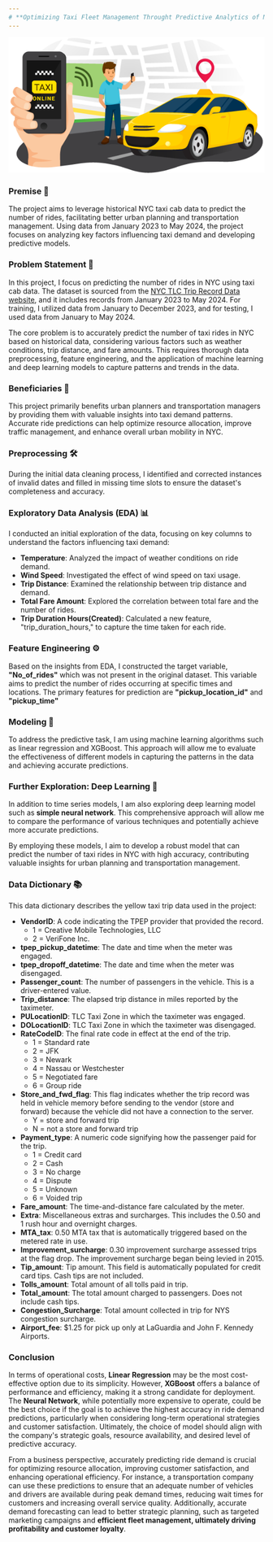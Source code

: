 ```yaml
---
# **Optimizing Taxi Fleet Management Throught Predictive Analytics of NYC Taxi Cab Trip Data 🚖**
---
```


![TaxiImage](Taxi_Ride.png)

### **Premise** 📁

The project aims to leverage historical NYC taxi cab data to predict the number of rides, facilitating better urban planning and transportation management. Using data from January 2023 to May 2024, the project focuses on analyzing key factors influencing taxi demand and developing predictive models.

### **Problem Statement** 📝

In this project, I focus on predicting the number of rides in NYC using taxi cab data. The dataset is sourced from the [NYC TLC Trip Record Data website](https://www.nyc.gov/site/tlc/about/tlc-trip-record-data.page), and it includes records from January 2023 to May 2024. For training, I utilized data from January to December 2023, and for testing, I used data from January to May 2024.

The core problem is to accurately predict the number of taxi rides in NYC based on historical data, considering various factors such as weather conditions, trip distance, and fare amounts. This requires thorough data preprocessing, feature engineering, and the application of machine learning and deep learning models to capture patterns and trends in the data.

### **Beneficiaries** 🤝

This project primarily benefits urban planners and transportation managers by providing them with valuable insights into taxi demand patterns. Accurate ride predictions can help optimize resource allocation, improve traffic management, and enhance overall urban mobility in NYC.


### **Preprocessing** 🛠️

During the initial data cleaning process, I identified and corrected instances of invalid dates and filled in missing time slots to ensure the dataset's completeness and accuracy.

### **Exploratory Data Analysis (EDA)** 📊

I conducted an initial exploration of the data, focusing on key columns to understand the factors influencing taxi demand:

- **Temperature**: Analyzed the impact of weather conditions on ride demand.
- **Wind Speed**: Investigated the effect of wind speed on taxi usage.
- **Trip Distance**: Examined the relationship between trip distance and demand.
- **Total Fare Amount**: Explored the correlation between total fare and the number of rides.
- **Trip Duration Hours(Created)**: Calculated a new feature, "trip_duration_hours," to capture the time taken for each ride.

### **Feature Engineering** ⚙️

Based on the insights from EDA, I constructed the target variable, **"No_of_rides"** which was not present in the original dataset. This variable aims to predict the number of rides occurring at specific times and locations. The primary features for prediction are **"pickup_location_id"** and **"pickup_time"**

### **Modeling** 🤖

To address the predictive task, I am using machine learning algorithms such as linear regression and XGBoost. This approach will allow me to evaluate the effectiveness of different models in capturing the patterns in the data and achieving accurate predictions.

### **Further Exploration: Deep Learning** 🧠

In addition to time series models, I am also exploring deep learning model such as **simple neural network**. This comprehensive approach will allow me to compare the performance of various techniques and potentially achieve more accurate predictions.

By employing these models, I aim to develop a robust model that can predict the number of taxi rides in NYC with high accuracy, contributing valuable insights for urban planning and transportation management.


### **Data Dictionary** 📚

This data dictionary describes the yellow taxi trip data used in the project:

- **VendorID**: A code indicating the TPEP provider that provided the record.
  - 1 = Creative Mobile Technologies, LLC
  - 2 = VeriFone Inc.
- **tpep_pickup_datetime**: The date and time when the meter was engaged.
- **tpep_dropoff_datetime**: The date and time when the meter was disengaged.
- **Passenger_count**: The number of passengers in the vehicle. This is a driver-entered value.
- **Trip_distance**: The elapsed trip distance in miles reported by the taximeter.
- **PULocationID**: TLC Taxi Zone in which the taximeter was engaged.
- **DOLocationID**: TLC Taxi Zone in which the taximeter was disengaged.
- **RateCodeID**: The final rate code in effect at the end of the trip.
  - 1 = Standard rate
  - 2 = JFK
  - 3 = Newark
  - 4 = Nassau or Westchester
  - 5 = Negotiated fare
  - 6 = Group ride
- **Store_and_fwd_flag**: This flag indicates whether the trip record was held in vehicle memory before sending to the vendor (store and forward) because the vehicle did not have a connection to the server.
  - Y = store and forward trip
  - N = not a store and forward trip
- **Payment_type**: A numeric code signifying how the passenger paid for the trip.
  - 1 = Credit card
  - 2 = Cash
  - 3 = No charge
  - 4 = Dispute
  - 5 = Unknown
  - 6 = Voided trip
- **Fare_amount**: The time-and-distance fare calculated by the meter.
- **Extra**: Miscellaneous extras and surcharges. This includes the 0.50 and 1 rush hour and overnight charges.
- **MTA_tax**: 0.50 MTA tax that is automatically triggered based on the metered rate in use.
- **Improvement_surcharge**: 0.30 improvement surcharge assessed trips at the flag drop. The improvement surcharge began being levied in 2015.
- **Tip_amount**: Tip amount. This field is automatically populated for credit card tips. Cash tips are not included.
- **Tolls_amount**: Total amount of all tolls paid in trip.
- **Total_amount**: The total amount charged to passengers. Does not include cash tips.
- **Congestion_Surcharge**: Total amount collected in trip for NYS congestion surcharge.
- **Airport_fee**: $1.25 for pick up only at LaGuardia and John F. Kennedy Airports.

### **Conclusion**

In terms of operational costs, **Linear Regression** may be the most cost-effective option due to its simplicity. However, **XGBoost** offers a balance of performance and efficiency, making it a strong candidate for deployment. The **Neural Network**, while potentially more expensive to operate, could be the best choice if the goal is to achieve the highest accuracy in ride demand predictions, particularly when considering long-term operational strategies and customer satisfaction. Ultimately, the choice of model should align with the company's strategic goals, resource availability, and desired level of predictive accuracy.

From a business perspective, accurately predicting ride demand is crucial for optimizing resource allocation, improving customer satisfaction, and enhancing operational efficiency. For instance, a transportation company can use these predictions to ensure that an adequate number of vehicles and drivers are available during peak demand times, reducing wait times for customers and increasing overall service quality. Additionally, accurate demand forecasting can lead to better strategic planning, such as targeted marketing campaigns and **efficient fleet management, ultimately driving profitability and customer loyalty**.
